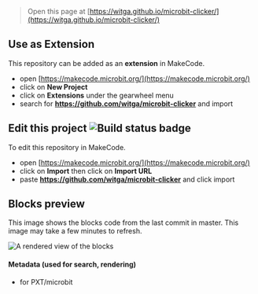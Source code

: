 
> Open this page at [https://witga.github.io/microbit-clicker/](https://witga.github.io/microbit-clicker/)

## Use as Extension

This repository can be added as an **extension** in MakeCode.

* open [https://makecode.microbit.org/](https://makecode.microbit.org/)
* click on **New Project**
* click on **Extensions** under the gearwheel menu
* search for **https://github.com/witga/microbit-clicker** and import

## Edit this project ![Build status badge](https://github.com/witga/microbit-clicker/workflows/MakeCode/badge.svg)

To edit this repository in MakeCode.

* open [https://makecode.microbit.org/](https://makecode.microbit.org/)
* click on **Import** then click on **Import URL**
* paste **https://github.com/witga/microbit-clicker** and click import

## Blocks preview

This image shows the blocks code from the last commit in master.
This image may take a few minutes to refresh.

![A rendered view of the blocks](https://github.com/witga/microbit-clicker/raw/master/.github/makecode/blocks.png)

#### Metadata (used for search, rendering)

* for PXT/microbit
<script src="https://makecode.com/gh-pages-embed.js"></script><script>makeCodeRender("{{ site.makecode.home_url }}", "{{ site.github.owner_name }}/{{ site.github.repository_name }}");</script>
